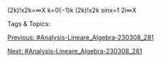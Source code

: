 (2k)!x2k=∞X
k=0(−1)k
(2k)!x2k
sinx=1
2i∞X

   Tags & Topics:
   

[Previous: #Analysis-Lineare_Algebra-230308_281](Analysis-Lineare_Algebra-230308_281.md)

[Next: #Analysis-Lineare_Algebra-230308_281](Analysis-Lineare_Algebra-230308_281.md)